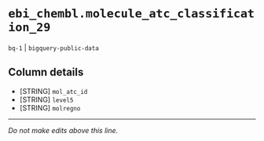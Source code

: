 # `ebi_chembl.molecule_atc_classification_29`
`bq-1` | `bigquery-public-data`

## Column details
* [STRING]    `mol_atc_id`
* [STRING]    `level5`
* [STRING]    `molregno`

-------------------------------------------------------------------------------
*Do not make edits above this line.*
